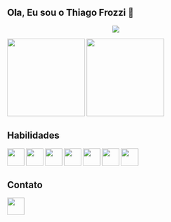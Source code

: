 ## Ola, Eu sou o Thiago Frozzi 👋
<p align="center">
  <img src="https://media.giphy.com/media/xdHXIrM5Uz1UA/giphy.gif?cid=790b761170ed85e62f651ad1f7da127bcf3539d89086f4da&rid=giphy.gif&ct=g">
</p>

<div style="display: inline">
 <img height="180em" src="https://github-readme-stats.vercel.app/api?username=thiagox10&theme=tokyonight&show_icons=true)">
 <img height="180em" src="https://github-readme-stats.vercel.app/api/top-langs/?username=thiagox10&theme=tokyonight&layout=compact">
</div>

## Habilidades
<div style="display: inline_block">
  <img width="40" src="https://cdn.jsdelivr.net/gh/devicons/devicon/icons/html5/html5-original.svg" />
  <img width="40" src="https://cdn.jsdelivr.net/gh/devicons/devicon/icons/css3/css3-original.svg" />
  <img width="40" src="https://cdn.jsdelivr.net/gh/devicons/devicon/icons/javascript/javascript-original.svg" />
  <img width="40" src="https://cdn.jsdelivr.net/gh/devicons/devicon/icons/react/react-original.svg" />
  <img width="40" src="https://cdn.jsdelivr.net/gh/devicons/devicon/icons/redux/redux-original.svg" />
  <img width="40" src="https://cdn.jsdelivr.net/gh/devicons/devicon/icons/jest/jest-plain.svg" />
  <img width="40" src="https://cdn.jsdelivr.net/gh/devicons/devicon/icons/mysql/mysql-original-wordmark.svg" />
</div>

## Contato 
<a href='https://www.linkedin.com/in/thiagofrozzi/' target='_blanck'><img width="40" src="https://cdn.jsdelivr.net/gh/devicons/devicon/icons/linkedin/linkedin-original.svg" />
  
